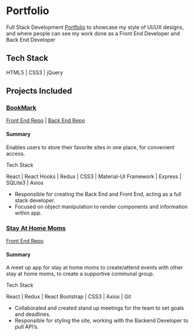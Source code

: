 # Portfolio
Full Stack Development [Portfolio](https://boring-dijkstra-c8682c.netlify.com/) to showcase my style of UI/UX designs, and where people can see my work done as a Front End Developer and Back End Developer

## Tech Stack

HTML5 | CSS3  | jQuery

## Projects Included
### [BookMark](https://app.netlify.com/sites/ecstatic-boyd-937833/overview)
[Front End Repo](https://github.com/diaz4674/BookMark/tree/master/FE-BookMark)  |  [Back End Repo](https://github.com/diaz4674/BE-BookMark)

#### Summary
Enables users to store their favorite sites in one place, for convenient access.

Tech Stack

React | React Hooks | Redux  | CSS3 | Material-UI Framework | Express | SQLite3 | Axios

+ Responsible for creating the Back End and Front End, acting as a full stack developer.
+ Focused on object manipulation to render components and information within app.


### [Stay At Home Moms](https://ecstatic-boyd-937833.netlify.com/)
[Front End Repo](https://github.com/a-to-z-experiences-team/build-aToz-FE)

#### Summary
A meet up app for stay at home moms to create/attend events with other stay at home moms, to create a supportive communal group.

Tech Stack

React | Redux | React Bootstrap  | CSS3 | Axios | Git

+ Collaborated and created stand up meetings for the team to set goals and deadlines. 
+ Responsible for styling the site, working with the Backend Developer to pull API’s.


